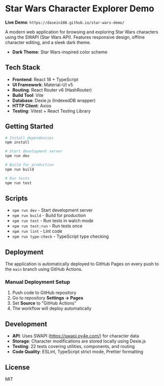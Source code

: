 # Star Wars Character Explorer Demo

**Live Demo**: `https://dasein108.github.io/star-wars-demo/`


A modern web application for browsing and exploring Star Wars characters using the SWAPI (Star Wars API). Features responsive design, offline character editing, and a sleek dark theme.

- **Dark Theme**: Star Wars-inspired color scheme

## Tech Stack

- **Frontend**: React 18 + TypeScript
- **UI Framework**: Material-UI v5
- **Routing**: React Router v6 (HashRouter)
- **Build Tool**: Vite
- **Database**: Dexie.js (IndexedDB wrapper)
- **HTTP Client**: Axios
- **Testing**: Vitest + React Testing Library

## Getting Started

```bash
# Install dependencies
npm install

# Start development server
npm run dev

# Build for production
npm run build

# Run tests
npm run test
```

## Scripts

- `npm run dev` - Start development server
- `npm run build` - Build for production
- `npm run test` - Run tests in watch mode
- `npm run test:run` - Run tests once
- `npm run lint` - Lint code
- `npm run type-check` - TypeScript type checking

## Deployment

The application is automatically deployed to GitHub Pages on every push to the `main` branch using GitHub Actions.


### Manual Deployment Setup

1. Push code to GitHub repository
2. Go to repository **Settings → Pages**
3. Set **Source** to "GitHub Actions"
4. The workflow will deploy automatically

## Development

- **API**: Uses SWAPI (https://swapi.py4e.com/) for character data
- **Storage**: Character modifications are stored locally using Dexie.js
- **Testing**: 22 tests covering utilities, components, and routing
- **Code Quality**: ESLint, TypeScript strict mode, Prettier formatting

## License

MIT